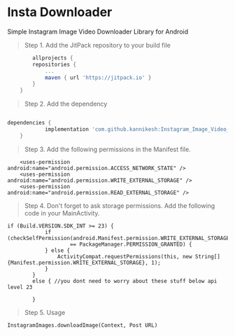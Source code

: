 # Insta Downloader 
Simple Instagram Image Video Downloader Library for Android

>Step 1. Add the JitPack repository to your build file

```gradle
    	allprojects {
		repositories {
			...
			maven { url 'https://jitpack.io' }
		}
	}
```

>Step 2. Add the dependency

```gradle

dependencies {
	        implementation 'com.github.kannikesh:Instagram_Image_Video_Downloader:Tag'
	}

```

>Step 3. Add the following permissions in the Manifest file.

```    <uses-permission android:name="android.permission.INTERNET"/>
    <uses-permission android:name="android.permission.ACCESS_NETWORK_STATE" />
    <uses-permission android:name="android.permission.WRITE_EXTERNAL_STORAGE" />
    <uses-permission android:name="android.permission.READ_EXTERNAL_STORAGE" />
```

>Step 4. Don't forget to ask storage permissions. Add the following code in your MainActivity.

```
if (Build.VERSION.SDK_INT >= 23) {
            if (checkSelfPermission(android.Manifest.permission.WRITE_EXTERNAL_STORAGE)
                    == PackageManager.PERMISSION_GRANTED) {
            } else {
                ActivityCompat.requestPermissions(this, new String[]{Manifest.permission.WRITE_EXTERNAL_STORAGE}, 1);
            }
        }
        else { //you dont need to worry about these stuff below api level 23

        }

```

>Step 5. Usage

```InstagramImages.downloadImage(Context, Post URL) ```
